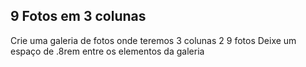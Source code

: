 ## 9 Fotos em 3 colunas

Crie uma galeria de fotos onde teremos 3 colunas 2 9 fotos
Deixe um espaço de .8rem entre os elementos da galeria